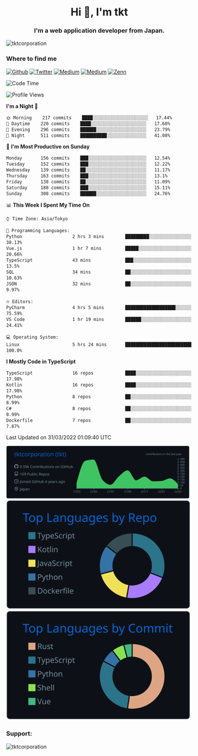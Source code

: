 <h1 align="center">Hi 👋, I'm tkt</h1>
<h3 align="center">I'm a web application developer from Japan.</h3>

<p align="left"> <img src="https://komarev.com/ghpvc/?username=tktcorporation&label=Profile%20views&color=0e75b6&style=flat" alt="tktcorporation" /> </p>

<h3>Where to find me</h3>
<p>
<a href="https://github.com/tktcorporation" target="_blank"><img alt="Github" src="https://img.shields.io/badge/GitHub-%2312100E.svg?&style=for-the-badge&logo=Github&logoColor=white" /></a>
<a href="https://twitter.com/tktcorporation" target="_blank"><img alt="Twitter" src="https://img.shields.io/badge/twitter-%231DA1F2.svg?&style=for-the-badge&logo=twitter&logoColor=white" /></a>
<a href="https://www.linkedin.com/in/tktcorporation" target="_blank"><img alt="Medium" src="https://img.shields.io/badge/linkdin-0a66c2.svg?&style=for-the-badge&logo=linkedin&logoColor=white" /></a>
<a href="https://qiita.com/tktcorporation" target="_blank"><img alt="Medium" src="https://img.shields.io/badge/qiita-55C500.svg?&style=for-the-badge&logo=qiita&logoColor=white" /></a>
<a href="https://zenn.dev/tktcorporation" target="_blank"><img alt="Zenn" src="https://img.shields.io/badge/Zenn-3EA8FF.svg?&style=for-the-badge&logo=Zenn&logoColor=white" /></a>
</p>
  
<!--START_SECTION:waka-->
![Code Time](http://img.shields.io/badge/Code%20Time-226%20hrs%2030%20mins-blue)

![Profile Views](http://img.shields.io/badge/Profile%20Views-0-blue)

**I'm a Night 🦉** 

```text
🌞 Morning    217 commits    ████░░░░░░░░░░░░░░░░░░░░░   17.44% 
🌆 Daytime    220 commits    ████░░░░░░░░░░░░░░░░░░░░░   17.68% 
🌃 Evening    296 commits    ██████░░░░░░░░░░░░░░░░░░░   23.79% 
🌙 Night      511 commits    ██████████░░░░░░░░░░░░░░░   41.08%

```
📅 **I'm Most Productive on Sunday** 

```text
Monday       156 commits    ███░░░░░░░░░░░░░░░░░░░░░░   12.54% 
Tuesday      152 commits    ███░░░░░░░░░░░░░░░░░░░░░░   12.22% 
Wednesday    139 commits    ██░░░░░░░░░░░░░░░░░░░░░░░   11.17% 
Thursday     163 commits    ███░░░░░░░░░░░░░░░░░░░░░░   13.1% 
Friday       138 commits    ██░░░░░░░░░░░░░░░░░░░░░░░   11.09% 
Saturday     188 commits    ███░░░░░░░░░░░░░░░░░░░░░░   15.11% 
Sunday       308 commits    ██████░░░░░░░░░░░░░░░░░░░   24.76%

```


📊 **This Week I Spent My Time On** 

```text
⌚︎ Time Zone: Asia/Tokyo

💬 Programming Languages: 
Python                   2 hrs 3 mins        █████████░░░░░░░░░░░░░░░░   38.13% 
Vue.js                   1 hr 7 mins         █████░░░░░░░░░░░░░░░░░░░░   20.66% 
TypeScript               43 mins             ███░░░░░░░░░░░░░░░░░░░░░░   13.5% 
SQL                      34 mins             ██░░░░░░░░░░░░░░░░░░░░░░░   10.63% 
JSON                     32 mins             ██░░░░░░░░░░░░░░░░░░░░░░░   9.97%

🔥 Editors: 
PyCharm                  4 hrs 5 mins        ███████████████████░░░░░░   75.59% 
VS Code                  1 hr 19 mins        ██████░░░░░░░░░░░░░░░░░░░   24.41%

💻 Operating System: 
Linux                    5 hrs 24 mins       █████████████████████████   100.0%

```

**I Mostly Code in TypeScript** 

```text
TypeScript               16 repos            ████░░░░░░░░░░░░░░░░░░░░░   17.98% 
Kotlin                   16 repos            ████░░░░░░░░░░░░░░░░░░░░░   17.98% 
Python                   8 repos             ██░░░░░░░░░░░░░░░░░░░░░░░   8.99% 
C#                       8 repos             ██░░░░░░░░░░░░░░░░░░░░░░░   8.99% 
Dockerfile               7 repos             ██░░░░░░░░░░░░░░░░░░░░░░░   7.87%

```



 Last Updated on 31/03/2022 01:09:40 UTC
<!--END_SECTION:waka-->

[![](https://raw.githubusercontent.com/tktcorporation/tktcorporation/master/profile-summary-card-output/github_dark/0-profile-details.svg)](https://github.com/vn7n24fzkq/github-profile-summary-cards)
[![](https://raw.githubusercontent.com/tktcorporation/tktcorporation/master/profile-summary-card-output/github_dark/1-repos-per-language.svg)](https://github.com/vn7n24fzkq/github-profile-summary-cards) [![](https://raw.githubusercontent.com/tktcorporation/tktcorporation/master/profile-summary-card-output/github_dark/2-most-commit-language.svg)](https://github.com/vn7n24fzkq/github-profile-summary-cards)

<h3 align="left">Support:</h3>
<p><a href="https://www.buymeacoffee.com/tktcorporation"> <img align="left" src="https://cdn.buymeacoffee.com/buttons/v2/default-yellow.png" height="50" width="210" alt="tktcorporation" /></a></p><br><br>
